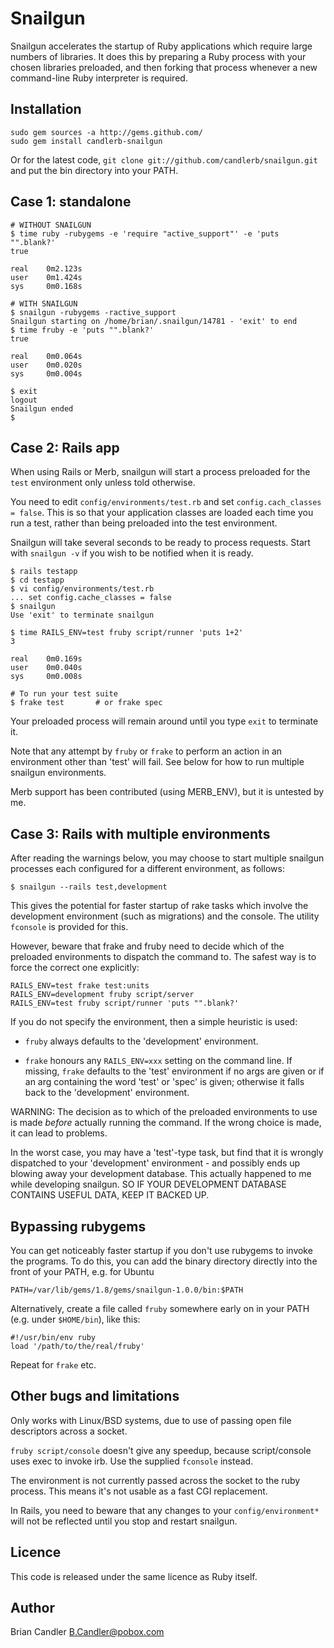 Snailgun
========

Snailgun accelerates the startup of Ruby applications which require large
numbers of libraries.  It does this by preparing a Ruby process with your
chosen libraries preloaded, and then forking that process whenever a new
command-line Ruby interpreter is required.

Installation
------------

    sudo gem sources -a http://gems.github.com/
    sudo gem install candlerb-snailgun

Or for the latest code, `git clone git://github.com/candlerb/snailgun.git`
and put the bin directory into your PATH.

Case 1: standalone
------------------

    # WITHOUT SNAILGUN
    $ time ruby -rubygems -e 'require "active_support"' -e 'puts "".blank?'
    true

    real	0m2.123s
    user	0m1.424s
    sys 	0m0.168s

    # WITH SNAILGUN
    $ snailgun -rubygems -ractive_support
    Snailgun starting on /home/brian/.snailgun/14781 - 'exit' to end
    $ time fruby -e 'puts "".blank?'
    true

    real	0m0.064s
    user	0m0.020s
    sys 	0m0.004s

    $ exit
    logout
    Snailgun ended
    $ 

Case 2: Rails app
-----------------

When using Rails or Merb, snailgun will start a process preloaded for the
`test` environment only unless told otherwise.

You need to edit `config/environments/test.rb` and set
`config.cach_classes = false`. This is so that your application classes
are loaded each time you run a test, rather than being preloaded into
the test environment.

Snailgun will take several seconds to be ready to process requests. Start
with `snailgun -v` if you wish to be notified when it is ready.

    $ rails testapp
    $ cd testapp
    $ vi config/environments/test.rb
    ... set config.cache_classes = false
    $ snailgun
    Use 'exit' to terminate snailgun

    $ time RAILS_ENV=test fruby script/runner 'puts 1+2'
    3

    real	0m0.169s
    user	0m0.040s
    sys 	0m0.008s

    # To run your test suite
    $ frake test       # or frake spec

Your preloaded process will remain around until you type `exit` to terminate
it.

Note that any attempt by `fruby` or `frake` to perform an action in an
environment other than 'test' will fail.  See below for how to run multiple
snailgun environments.

Merb support has been contributed (using MERB_ENV), but it is untested by
me.

Case 3: Rails with multiple environments
----------------------------------------

After reading the warnings below, you may choose to start multiple snailgun
processes each configured for a different environment, as follows:

    $ snailgun --rails test,development

This gives the potential for faster startup of rake tasks which involve
the development environment (such as migrations) and the console. The
utility `fconsole` is provided for this.

However, beware that frake and fruby need to decide which of the preloaded
environments to dispatch the command to.  The safest way is to force the
correct one explicitly:

    RAILS_ENV=test frake test:units
    RAILS_ENV=development fruby script/server
    RAILS_ENV=test fruby script/runner 'puts "".blank?'

If you do not specify the environment, then a simple heuristic is used:

* `fruby` always defaults to the 'development' environment.

* `frake` honours any `RAILS_ENV=xxx` setting on the command line. If
missing, `frake` defaults to the 'test' environment if no args are given or
if an arg containing the word 'test' or 'spec' is given; otherwise it falls
back to the 'development' environment.

WARNING: The decision as to which of the preloaded environments to use is
made *before* actually running the command.  If the wrong choice is made, it
can lead to problems.

In the worst case, you may have a 'test'-type task, but find that it is
wrongly dispatched to your 'development' environment - and possibly ends up
blowing away your development database.  This actually happened to me while
developing snailgun.  SO IF YOUR DEVELOPMENT DATABASE CONTAINS USEFUL DATA,
KEEP IT BACKED UP.

Bypassing rubygems
------------------

You can get noticeably faster startup if you don't use rubygems to invoke
the programs.  To do this, you can add the binary directory directly into
the front of your PATH, e.g. for Ubuntu

    PATH=/var/lib/gems/1.8/gems/snailgun-1.0.0/bin:$PATH

Alternatively, create a file called `fruby` somewhere early on in your PATH
(e.g. under `$HOME/bin`), like this:

    #!/usr/bin/env ruby
    load '/path/to/the/real/fruby'

Repeat for `frake` etc.

Other bugs and limitations
--------------------------
Only works with Linux/BSD systems, due to use of passing open file
descriptors across a socket.

`fruby script/console` doesn't give any speedup, because script/console uses
exec to invoke irb.  Use the supplied `fconsole` instead.

The environment is not currently passed across the socket to the ruby
process. This means it's not usable as a fast CGI replacement.

In Rails, you need to beware that any changes to your `config/environment*`
will not be reflected until you stop and restart snailgun.

Licence
-------
This code is released under the same licence as Ruby itself.

Author
------
Brian Candler <B.Candler@pobox.com>
